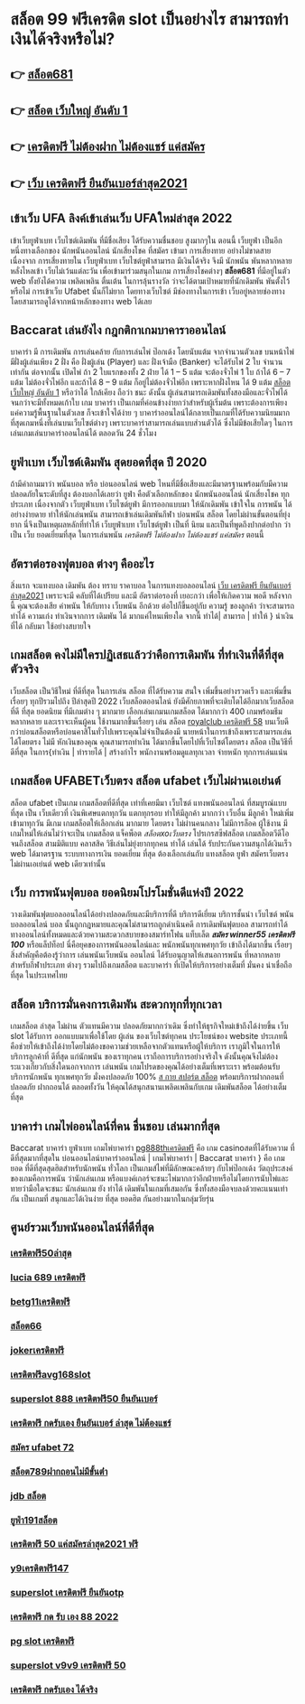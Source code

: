 # สล็อต 99 ฟรีเครดิต  slot  เป็นอย่างไร สามารถทำเงินได้จริงหรือไม่?

## 👉 [สล็อต681](https://bio.link/tisawago)
## 👉 [สล็อต เว็บใหญ่ อันดับ 1](https://mabet.net/pg-slot-credit-free/)
## 👉 [เครดิตฟรี ไม่ต้องฝาก ไม่ต้องแชร์ แค่สมัคร](https://mabet.net/register/)
## 👉 [เว็บ เครดิตฟรี ยืนยันเบอร์ล่าสุด2021](https://mabet.net/credit-free-new/)

## เข้าเว็บ UFA ลิงค์เข้าเล่นเว็บ UFAใหม่ล่าสุด 2022 

เข้าเว็บยูฟ่าเบท  เว็บไซต์เดิมพัน  ที่มีชื่อเสียง ได้รับความชื่นชอบ สูงมากๆใน ตอนนี้ เว็บยูฟ่า  เป็นอีกหนึ่งทางเลือกของ นักพนันออนไลน์ นักเสี่ยงโชค ที่สมัคร เข้ามา การเสี่ยงทาย อย่างไม่ขาดสาย เนื่องจาก การเสี่ยงทายใน เว็บยูฟ่าเบท เว็บไซต์ยูฟ่าสามารถ มีเงินได้จริง จึงมี นักพนัน พันหลากหลาย  หลั่งไหลเข้า เว็บไม่เว้นแต่ละวัน เพื่อเข้ามาร่วมสนุกในเกม การเสี่ยงโชคต่างๆ **สล็อต681** ที่มีอยู่ในตัว web  ทั้งยังได้ความ เพลิดเพลิน ตื่นเต้น ในการลุ้นรางวัล ว่าจะได้ตามเป้าหมายที่นักเดิมพัน พันตั้งไว้หรือไม่ การเข้าเว็บ Ufabet นั้นก็ไม่ยาก  โดยทางเว็บไซต์ มีช่องทางในการเข้า เว็บอยู่หลายช่องทาง โดยสามารถดูได้จากหน้าหลักของทาง web ได้เลย


##  Baccarat  เล่นยังไง กฎกติกาเกมบาคาราออนไลน์

บาคาร่า มี  การเดิมพัน  การเล่นคล้าย กับการเล่นไพ่ ป๊อกเด้ง โดยนับแต้ม จากจำนวนตัวเลข บนหน้าไพ่ มีฝั่งผู้เล่นเพียง 2 ฝั่ง คือ ฝั่งผู้เล่น (Player)  และ ฝั่งเจ้ามือ (Banker) จะได้รับไพ่ 2 ใบ จำนวน เท่ากัน  ต่อจากนั้น  เปิดไพ่ ถ้า 2 ใบแรกของทั้ง 2 ฝ่าย ได้ 1 – 5 แต้ม จะต้องจั่วไพ่ 1 ใบ ถ้าได้ 6 – 7 แต้ม ไม่ต้องจั่วไพ่อีก  และถ้าได้ 8 – 9 แต้ม ก็อยู่ไม่ต้องจั่วไพ่อีก เพราะหากฝั่งไหน ได้ 9 แต้ม [สล็อต เว็บใหญ่ อันดับ 1](https://mabet.net/register/) หรือว่าได้ ใกล้เคียง ถือว่า ชนะ ดังนั้น ผู้เล่นสามารถเดิมพันทั้งสองมือและจั่วไพ่ได้จนกว่าจะมีทั้งหมดเก้าใบ   เกม บาคาร่า  เป็นเกมที่ค่อนข้างง่ายกว่าสำหรับผู้เริ่มต้น เพราะต้องการเพียงแค่ความรู้พื้นฐานในตัวเลข ก็จะเข้าใจได้ง่าย ๆ บาคาร่าออนไลน์ได้กลายเป็นเกมที่ได้รับความนิยมมากที่สุดเกมหนึ่งที่เล่นบนเว็บไซต์ต่างๆ เพราะบาคาร่าสามารถเล่นแบบส่วนตัวได้ ซึ่งไม่มีข้อเสียใดๆ ในการเล่นเกมเล่นบาคาร่าออนไลน์ได้  ตลอดวัน 24 ชั่วโมง


## ยูฟ่าเบท เว็บไซต์เดิมพัน สุดยอดที่สุด ปี 2020

ถ้ามีคำถามมาว่า  พนันบอล   หรือ  บ่อนออนไลน์ web ไหนที่มีชื่อเสียงและมีมาตรฐานพร้อมกับมีความปลอดภัยในระดับที่สูง ต้องบอกได้เลยว่า  ยูฟ่า คือตัวเลือกหลักของ นักพนันออนไลน์ นักเสี่ยงโชค ทุกประเภท  เนื่องจากตัว เว็บยูฟ่าเบท เว็บไซต์ยูฟ่า มีการออกแบบมา ให้นักเดิมพัน เข้าใจใน การพนัน ได้อย่างง่ายดาย ทำให้นักเล่นพนัน สามารถเข้าเล่นเดิมพันกีฬา   บ่อนพนัน สล็อต โดยไม่ผ่านขั้นตอนที่ยุ่งยาก นี่จึงเป็นเหตุผลหลักที่ทำให้ เว็บยูฟ่าเบท เว็บไซต์ยูฟ่า เป็นที่ นิยม และเป็นที่พูดถึงปากต่อปาก ว่าเป็น เว็บ   ยอดเยี่ยมที่สุด ในการเล่นพนัน  *เครดิตฟรี ไม่ต้องฝาก ไม่ต้องแชร์ แค่สมัคร*  ตอนนี้


##  อัตราต่อรองฟุตบอล ต่างๆ คืออะไร 

 สิ่งแรก จะแทงบอล เดิมพัน  ต้อง  ทราบ ราคาบอล  ในการแทงบอลออนไลน์  [เว็บ เครดิตฟรี ยืนยันเบอร์ล่าสุด2021](https://mabet.net/) เพราะจะมี คลับที่ได้เปรียบ และมี อัตราต่อรองที่ เยอะกว่า เพื่อให้เกิดความ พอดี  หลังจากนี้  คุณจะต้องเสีย  ค่าพนัน  ให้กับทาง  เว็บพนัน อีกด้วย ต่อไปก็ขึ้นอยู่กับ ความรู้ ของลูกค้า  ว่าจะสามารถ ทำได้ ความเก่ง ทำเงินจากการ  เดิมพัน ได้ มากแค่ไหนเพียงใด  จากนี้ ทำได้| สามารถ | ทำให้ }  นำเงิน ที่ได้   กลับมา  ใช้อย่างสบายใจ

##  เกมสล็อต คงไม่มีใครปฏิเสธแล้วว่าคือการเดิมพัน ที่ทำเงินที่ดีที่สุดตัวจริง

เว็บสล็อต เป็นวิธีใหม่  ที่ดีที่สุด ในการเล่น สล็อต ที่ได้รับความ สนใจ  เพิ่มขึ้นอย่างรวดเร็ว และเพิ่มขึ้นเรื่อยๆ ทุกปีรวมไปถึง ปีล่าสุดปี 2022 เว็บสล็อตออนไลน์  ยังมีศักยภาพที่จะเติบโตได้อีกมากเว็บสล็อตที่ดี ที่สุด ยอดนิยม ที่มีเกมต่าง ๆ มากมาย เลือกเล่นเกมนเกมสล็อต ได้มากกว่า 400 เกมพร้อมธีมหลากหลาย และเราจะเห็นผู้คน ใช้งานมากขึ้นเรื่อยๆ เล่น สล็อต [royalclub เครดิตฟรี 58](https://mabet.net/20-free-100/) บนเว็บดีกว่าบ่อนสล็อตหรือบ่อนคาสิโนทั่วไปเพราะคุณไม่จำเป็นต้องมี นายหน้าในการเข้าถึงเพราะสามารถเล่นได้โดยตรง ไม่มี หักเงินของคุณ คุณสามารถทำเงิน ได้มากขึ้นโดยไปที่เว็บไซต์โดยตรง สล็อต เป็นวิธีที่ดีที่สุด ในการ{ทำเงิน | ทำรายได้ | สร้างกำไร พนักงานพร้อมดูแลทุกเวลา จ่ายหนัก ทุกการเล่นแน่น

##  เกมสล็อต  UFABETเว็บตรง สล็อต  ufabet เว็บไม่ผ่านเอเย่นต์

สล็อต  ufabet  เป็นเกม เกมสล็อตที่ดีที่สุด เท่าที่เคยมีมา เว็บไซต์   แทงพนันออนไลน์ ที่สมบูรณ์แบบที่สุด เป็น เว็บเดียวที่ เงินพิเศษแตกทุกวัน แตกทุกรอบ ทำให้มีลูกค้า มากกว่า เว็บอื่น มีลูกค้า ใหม่เพิ่มเข้ามาทุกวัน มีเกม เกมสล็อตให้เลือกเล่น มากมาย  โดยตรง  ไม่ผ่านคนกลาง  ไม่มีการล็อค  ผู้ใช้งาน  มีเกมใหม่ให้เล่นไม่ว่าจะเป็น  เกมสล็อต  แจ็คพ็อต  *สล็อตxoเว็บตรง* โปรเกรสซีฟสล็อต   เกมสล็อตวีดีโอ จนถึงสล็อต สามมิติแบบ คลาสสิค วิธีเล่นไม่ยุ่งยากทุกคน ทำได้ เล่นได้ รับประกันความสนุกได้เงินเร็ว  web  ได้มาตรฐาน ระบบทางการเงิน ยอดเยี่ยม ที่สุด ต้องเลือกเล่นกับ  แทงสล็อต  ยูฟ่า  สมัครเว็บตรงไม่ผ่านเอเย่นต์    web  เดียวเท่านั้น


## เว็บ  การพนันฟุตบอล  ยอดนิยมโปรโมชั่นดีแห่งปี 2022

 วางเดิมพันฟุตบอลออนไลน์ได้อย่างปลอดภัยและมีบริการที่ดี บริการดีเยี่ยม บริการชั้นนำ เว็บไซต์ พนันบอลออนไลน์  บอล นั้นถูกกฎหมายและคุณไม่สามารถถูกดำเนินคดี  การเดิมพันฟุตบอล สามารถทำได้ทางออนไลน์ทั้งหมดและด้วยความสะดวกสบายของสมาร์ทโฟน แท็บเล็ต ***สมัคร winner55 เครดิตฟรี 100*** หรือแล็ปท็อป นี่คือยุคของการพนันออนไลน์และ พนักพนันทุกเพศทุกวัย เข้าถึงได้มากขึ้น เรื่อยๆ สิ่งสำคัญคือต้องรู้ว่าการ เล่นพนันเว็บพนัน ออนไลน์ ได้รับอนุญาตให้เสนอการพนัน ที่หลากหลายสำหรับกีฬาประเภท ต่างๆ รวมไปถึงเกมสล็อต  และบาคาร่า  ที่เปิดให้บริการอย่างเต็มที่ มั่นคง น่าเชื่อถือที่สุด ในประเทศไทย 

## สล็อต  บริการมั่นคงการเดิมพัน  สะดวกทุกที่ทุกเวลา

เกมสล็อต ล่าสุด ไม่ผ่าน ตัวแทนมีความ ปลอดภัยมากกว่าเดิม ซึ่งทำให้ธุรกิจใหม่เข้าถึงได้ง่ายขึ้น   เว็บ slot ได้รับการ ออกแบบมาเพื่อใช้โดย ผู้เล่น ของเว็บไซต์ทุกคน ประโยชน์ของ website ประเภทนี้คือช่วยให้เข้าถึงได้ง่ายโดยไม่ต้องขอความช่วยเหลือจากตัวแทนหรือผู้ให้บริการ เราภูมิใจในการให้บริการลูกค้าที่ ดีที่สุด แก่นักพนัน ของเราทุกคน เราถือการบริการอย่างจริงใจ ดังนั้นคุณจึงไม่ต้อง ระแวงเกี่ยวกับสิ่งใดนอกจากการ เล่นพนัน เกมโปรดของคุณได้อย่างเต็มที่เพราะเรา พร้อมต้อนรับ บริการนักพนัน ทุกเพศทุกวัย  มั่งคงปลอดภัย 100% [ส กาย สปอร์ต สล็อต](https://member.mabet.net/?action=login) พร้อมบริการฝากถอนที่ ปลอดภัย ฝากถอนได้  ตลอดทั้งวัน  ให้คุณได้สนุกสนานเพลิดเพลินกับเกม  เดิมพันสล็อต  ได้อย่างเต็มที่สุด


##  บาคาร่า เกมไพ่ออนไลน์ที่คน ชื่นชอบ  เล่นมากที่สุด

 Baccarat บาคาร่า   ยูฟ่าเบท   เกมไพ่บาคาร่า  [pg888thเครดิตฟรี](https://mabet.net/credit-free-100/) คือ เกม casinoสดที่ได้รับความ ที่ดีที่สุดมากที่สุดใน บ่อนออนไลน์บาคาร่าออนไลน์ | เกมไพ่บาคาร่า | Baccarat บาคาร่า } คือ เกมยอด ที่ดีที่สุดสุดฮิตสำหรับนักพนัน ทั่วโลก เป็นเกมส์ไพ่ที่มีลักษณะคล้ายๆ กับไพ่ป๊อกเด้ง วัตถุประสงค์ของเกมคือการพนัน ว่านักเล่นเกม หรือแบงค์เกอร์จะชนะไพ่มากกว่าอีกฝ่ายหรือไม่โดยการนับไพ่และทายว่ามือใดจะชนะ นักเล่นเกม ยัง  ทำได้  เดิมพันในเกมที่เสมอกัน ซึ่งทั้งสองมือจบลงด้วยคะแนนเท่ากัน เป็นเกมที่  สนุกและได้เงินง่าย ที่สุด ยอดฮิต กันอย่างมากในกลุ่มวัยรุ่น


## ศูนย์รวมเว็บพนันออนไลน์ที่ดีที่สุด

### [เครดิตฟรี50ล่าสุด](https://atom.io/themes/สล็อตเว็บตรง%20MABET.net%20สล็อต%20mgm%20008%20สล็อต%20สล็อตแตกหนัก%2020รับ100)
### [lucia 689 เครดิตฟรี](https://atom.io/themes/สล็อตเว็บตรง%20MABET.net%20สล็อต%20681%20008%20สล็อต%20สล็อตแตกหนัก%2020รับ100)
### [betg11เครดิตฟรี](https://atom.io/themes/สล็อตเว็บตรง%20MABET.net%20เครดิตฟรี%20กดรับเอง%20ยืนยันเบอร์ล่าสุด%20008%20สล็อต%20สล็อตแตกหนัก%2020รับ100)
### [สล็อต66](https://atom.io/themes/สล็อตเว็บตรง%20MABET.net%2055%20superslot%20เครดิตฟรี50%20008%20สล็อต%20สล็อตแตกหนัก%2020รับ100)
### [jokerเครดิตฟรี](https://atom.io/themes/สล็อตเว็บตรง%20MABET.net%20เครดิตฟรี%2058%20008%20สล็อต%20สล็อตแตกหนัก%2020รับ100)
### [เครดิตฟรีavg168slot](https://atom.io/themes/สล็อตเว็บตรง%20MABET.net%20wallet%20slot%20เครดิตฟรี%20008%20สล็อต%20สล็อตแตกหนัก%2020รับ100)
### [superslot 888 เครดิตฟรี50 ยืนยันเบอร์](https://atom.io/themes/สล็อตเว็บตรง%20MABET.net%20789%20สล็อต%20008%20สล็อต%20สล็อตแตกหนัก%2020รับ100)
### [เครดิตฟรี กดรับเอง ยืนยันเบอร์ ล่าสุด ไม่ต้องแชร์](https://atom.io/themes/สล็อตเว็บตรง%20MABET.net%20sands%20เครดิตฟรี%20008%20สล็อต%20สล็อตแตกหนัก%2020รับ100)
### [สมัคร ufabet 72](https://atom.io/themes/สล็อตเว็บตรง%20MABET.net%20เฮง%20เฮง%20เฮง%20สล็อต999%20008%20สล็อต%20สล็อตแตกหนัก%2020รับ100)
### [สล็อต789ฝากถอนไม่มีขั้นต่ํา](https://atom.io/themes/สล็อตเว็บตรง%20MABET.net%20superslotเครดิตฟรี50%20008%20สล็อต%20สล็อตแตกหนัก%2020รับ100)
### [jdb สล็อต](https://atom.io/themes/สล็อตเว็บตรง%20MABET.net%20สล็อต%20918kiss%20เว็บตรงไม่ผ่านเอเย่นต์%20008%20สล็อต%20สล็อตแตกหนัก%2020รับ100)
### [ยูฟ่า191สล็อต](https://atom.io/themes/สล็อตเว็บตรง%20MABET.net%20สล็อตtexas%20008%20สล็อต%20สล็อตแตกหนัก%2020รับ100)
### [เครดิตฟรี 50 แค่สมัครล่าสุด2021 ฟรี](https://atom.io/themes/สล็อตเว็บตรง%20MABET.net%20สยาม99%20เครดิตฟรี%20008%20สล็อต%20สล็อตแตกหนัก%2020รับ100)
### [y9เครดิตฟรี147](https://atom.io/themes/สล็อตเว็บตรง%20MABET.net%2099ราชา%20สล็อต%20008%20สล็อต%20สล็อตแตกหนัก%2020รับ100)
### [superslot เครดิตฟรี ยืนยันotp](https://atom.io/themes/สล็อตเว็บตรง%20MABET.net%20bet888%20เครดิตฟรี%20008%20สล็อต%20สล็อตแตกหนัก%2020รับ100)
### [เครดิตฟรี กด รับ เอง 88 2022](https://atom.io/themes/สล็อตเว็บตรง%20MABET.net%20สล็อตjili%20008%20สล็อต%20สล็อตแตกหนัก%2020รับ100)
### [pg slot เครดิตฟรี](https://atom.io/themes/สล็อตเว็บตรง%20MABET.net%20w550เครดิตฟรี%20008%20สล็อต%20สล็อตแตกหนัก%2020รับ100)
### [superslot v9v9 เครดิตฟรี 50](https://atom.io/themes/สล็อตเว็บตรง%20MABET.net%20สล็อต%20ทดลองเล่นฟรี%20ถอนได้%20008%20สล็อต%20สล็อตแตกหนัก%2020รับ100)
### [เครดิตฟรี กดรับเอง ได้จริง](https://atom.io/themes/สล็อตเว็บตรง%20MABET.net%20สล็อตฝาก-ถอน%20ไม่มี%20ขั้น%20ต่ํา%20วอ%20เลท%20เครดิตฟรี%20008%20สล็อต%20สล็อตแตกหนัก%2020รับ100)
